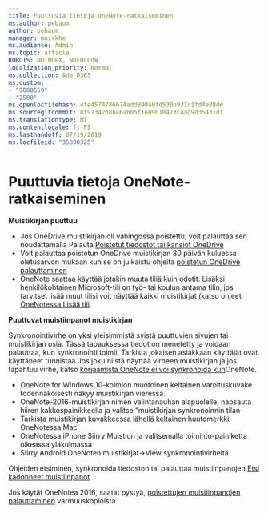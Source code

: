```yaml
---
title: Puuttuvia tietoja OneNote-ratkaiseminen
ms.author: pebaum
author: pebaum
manager: mnirkhe
ms.audience: Admin
ms.topic: article
ROBOTS: NOINDEX, NOFOLLOW
localization_priority: Normal
ms.collection: Adm_O365
ms.custom:
- "9000559"
- "2500"
ms.openlocfilehash: 4fe4574786674add89040fd530b931c1fd4e38de
ms.sourcegitcommit: 8f97342d8b46ab05f1e89018473caad9d35431df
ms.translationtype: MT
ms.contentlocale: fi-FI
ms.lasthandoff: 07/19/2019
ms.locfileid: "35800325"
---
```

# <a name="resolving-missing-data-in-onenote"></a>Puuttuvia tietoja OneNote-ratkaiseminen

**Muistikirjan puuttuu**

- Jos OneDrive muistikirjan oli vahingossa poistettu, voit palauttaa sen noudattamalla Palauta [Poistetut tiedostot tai kansiot OneDrive](https://support.office.com/article/949ada80-0026-4db3-a953-c99083e6a84f)
- Voit palauttaa poistetun OneDrive muistikirjan 30 päivän kuluessa oletusarvon mukaan kun se on julkaistu ohjeita [poistetun OneDrive palauttaminen](https://docs.microsoft.com/onedrive/restore-deleted-onedrive)
- OneNote saattaa käyttää jotakin muuta tiliä kuin odotit. Lisäksi henkilökohtainen Microsoft-tili on työ- tai koulun antama tilin, jos tarvitset lisää muut tilisi voit näyttää kaikki muistikirjat (katso ohjeet [OneNotessa Lisää tili](https://support.office.com/article/5afff855-54ee-47e4-a773-db048d4ac299).

**Puuttuvat muistiinpanot muistikirjan**

Synkronointivirhe on yksi yleisimmistä syistä puuttuvien sivujen tai muistikirjan osia. Tässä tapauksessa tiedot on menetetty ja voidaan palauttaa, kun synkronointi toimii. Tarkista jokaisen asiakkaan käyttäjät ovat käyttäneet tunnistaa Jos joku niistä näyttää virheen muistikirjan ja jos tapahtuu virhe, katso [korjaamista OneNote ei voi synkronoida kun](https://support.office.com/article/299495ef-66d1-448f-90c1-b785a6968d45)OneNote.

- OneNote for Windows 10-kolmion muotoinen keltainen varoituskuvake todennäköisesti näkyy muistikirjan vieressä.
- OneNote-2016-muistikirjan nimen valintanauhan alapuolelle, napsauta hiiren kakkospainikkeella ja valitse ”muistikirjan synkronoinnin tilan-
- Tarkista muistikirjan kuvakkeessa lähellä keltainen huutomerkki OneNotessa Mac
- OneNotessa iPhone Siirry Muistion ja valitsemalla toiminto-painiketta oikeassa yläkulmassa
- Siirry Android OneNoten muistikirjat->View synkronointivirheitä

Ohjeiden etsiminen, synkronoida tiedoston tai palauttaa muistiinpanojen [Etsi kadonneet muistiinpanot](https://support.office.com/article/32cb2bd7-afe7-44d2-a711-398a88421287) .

Jos käytät OneNotea 2016, saatat pystyä, [poistettujen muistiinpanojen palauttaminen](https://support.office.com/article/32ed1036-74fd-4c21-bc28-033a486e6b14) varmuuskopioista.